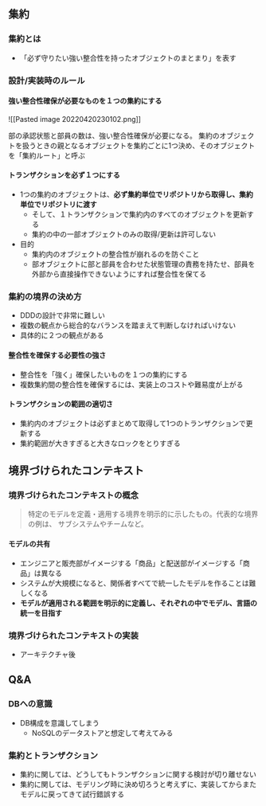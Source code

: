 ## 集約

### 集約とは

- 「必ず守りたい強い整合性を持ったオブジェクトのまとまり」を表す

### 設計/実装時のルール

#### 強い整合性確保が必要なものを１つの集約にする

![[Pasted image 20220420230102.png]]

部の承認状態と部員の数は、強い整合性確保が必要になる。
集約のオブジェクトを扱うときの親となるオブジェクトを集約ごとに1つ決め、そのオブジェクトを「集約ルート」と呼ぶ

#### トランザクションを必ず１つにする

- 1つの集約のオブジェクトは、**必ず集約単位でリポジトリから取得し、集約単位でリポジトリに渡す**
	- そして、１トランザクションで集約内のすべてのオブジェクトを更新する
	- 集約の中の一部オブジェクトのみの取得/更新は許可しない
- 目的
	- 集約内のオブジェクトの整合性が崩れるのを防ぐこと
	- 部オブジェクトに部と部員を合わせた状態管理の責務を持たせ、部員を外部から直接操作できないようにすれば整合性を保てる

### 集約の境界の決め方

- DDDの設計で非常に難しい
- 複数の観点から総合的なバランスを踏まえて判断しなければいけない
- 具体的に２つの観点がある

#### 整合性を確保する必要性の強さ

- 整合性を「強く」確保したいものを１つの集約にする
- 複数集約間の整合性を確保するには、実装上のコストや難易度が上がる

#### トランザクションの範囲の適切さ

- 集約内のオブジェクトは必ずまとめて取得して1つのトランザクションで更新する
- 集約範囲が大きすぎると大きなロックをとりすぎる

## 境界づけられたコンテキスト

### 境界づけられたコンテキストの概念

> 特定のモデルを定義・適用する境界を明示的に示したもの。代表的な境界の例は、 サブシステムやチームなど。

#### モデルの共有

- エンジニアと販売部がイメージする「商品」と配送部がイメージする「商品」は異なる
- システムが大規模になると、関係者すべてで統一したモデルを作ることは難しくなる
- **モデルが適用される範囲を明示的に定義し、それぞれの中でモデル、言語の統一を目指す**

### 境界づけられたコンテキストの実装

- アーキテクチャ後

## Q&A

### DBへの意識

- DB構成を意識してしまう
	- NoSQLのデータストアと想定して考えてみる

### 集約とトランザクション

- 集約に関しては、どうしてもトランザクションに関する検討が切り離せない
- 集約に関しては、モデリング時に決め切ろうと考えずに、実装してからまたモデルに戻ってきて試行錯誤する